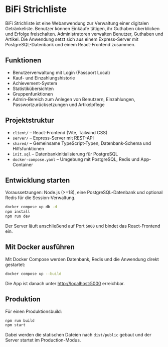 # BiFi Strichliste

BiFi Strichliste ist eine Webanwendung zur Verwaltung einer digitalen Getränkeliste. Benutzer können Einkäufe tätigen, ihr Guthaben überblicken und Erfolge freischalten. Administratoren verwalten Benutzer, Guthaben und Artikel. Die Anwendung setzt sich aus einem Express-Server mit PostgreSQL-Datenbank und einem React-Frontend zusammen.

## Funktionen

- Benutzerverwaltung mit Login (Passport Local)
- Kauf- und Einzahlungshistorie
- Achievement-System
- Statistikübersichten
- Gruppenfunktionen
- Admin-Bereich zum Anlegen von Benutzern, Einzahlungen, Passwortzurücksetzungen und Artikelpflege

## Projektstruktur

- `client/` – React-Frontend (Vite, Tailwind CSS)
- `server/` – Express-Server mit REST-API
- `shared/` – Gemeinsame TypeScript-Typen, Datenbank-Schema und Hilfsfunktionen
- `init.sql` – Datenbankinitialisierung für PostgreSQL
- `docker-compose.yaml` – Umgebung mit PostgreSQL, Redis und App-Container

## Entwicklung starten

Voraussetzungen: Node.js (>=18), eine PostgreSQL-Datenbank und optional Redis für die Session-Verwaltung.

```bash
docker compose up db -d
npm install
npm run dev
```

Der Server läuft anschließend auf Port `5000` und bindet das React-Frontend ein.

## Mit Docker ausführen

Mit Docker Compose werden Datenbank, Redis und die Anwendung direkt gestartet:

```bash
docker compose up --build
```

Die App ist danach unter <http://localhost:5000> erreichbar.

## Produktion

Für einen Produktionsbuild:

```bash
npm run build
npm start
```

Dabei werden die statischen Dateien nach `dist/public` gebaut und der Server startet im Production-Modus.